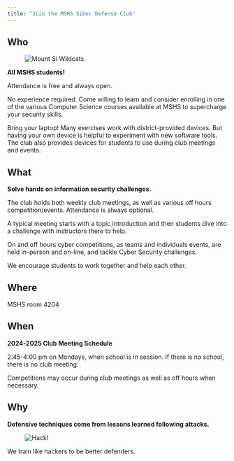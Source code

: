 ```yaml
---
title: "Join the MSHS Siber Defense Club"
---
```


## Who

<figure style="width: 200px" class="align-right">
  <img src="{{ site.url }}{{ site.baseurl }}/assets/images/mshs_wildcats_logo.png" alt="Mount Si Wildcats">
</figure>

**All MSHS students!**

Attendance is free and always open.

No experience required. Come willing to learn and consider enrolling
in one of the various Computer Science courses available at MSHS 
to supercharge your security skills.

Bring your laptop! Many exercises work with district-provided devices. But 
having your own device is helpful to experiment with new software tools. 
The club also provides devices for students to use during club meetings and events.

## What

**Solve hands on information security challenges.**

The club holds both weekly club meetings, 
as well as various off hours competition/events.
Attendance is always optional.

A typical meeting starts with a topic introduction and then students 
dive into a challenge with instructors there to help.

On and off hours cyber competitions, as teams and individuals events,
are held in-person and on-line, and tackle Cyber Security challenges.

We encourage students to work together and help each other.

## Where

MSHS room 4204

## When

**2024-2025 Club Meeting Schedule**

2:45-4:00 pm on Mondays, when school is in session. If there is no school, there is no club meeting.

Competitions may occur during club meetings as well as off hours when necessary.

## Why

**Defensive techniques come from lessons learned following attacks.**

<figure style="width: 250px" class="align-center">
  <img src="{{ site.url }}{{ site.baseurl }}/assets/images/hack.png" alt="Hack!">
</figure>

We train like hackers to be better defenders.
